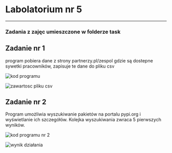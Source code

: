 # Labolatorium nr 5

<hr>

### Zadania z zajęc umieszczone w folderze task

## Zadanie nr 1

program pobiera dane z strony partnerzy.pl/zespol gdzie są dostepne sywetki pracowników, zapisuje te dane do pliku csv

![kod programu]()

![zawartosc pliku csv]()

## Zadanie nr 2

Program umożliwia wyszukiwanie pakietów na portalu pypi.org i wyświetlanie ich szczegółów. Kolejka wyszukiwania zwraca 5 pierwszych wyników.

![kod programu nr 2]()

![wynik działania]()
